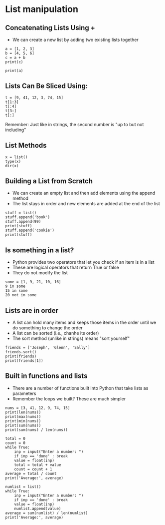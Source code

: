 # List manipulation

## Concatenating Lists Using +
- We can create a new list by adding two existing lists together

```
a = [1, 2, 3]
b = [4, 5, 6]
c = a + b
print(c)

print(a)
```

## Lists Can Be Sliced Using:
```
t = [9, 41, 12, 3, 74, 15]
t[1:3]
t[:4]
t[3:]
t[:]
```
Remember: Just like in strings, the second number is "up to but not including"

## List Methods
```
x = list()
type(x)
dir(x)
```

## Building a List from Scratch
- We can create an empty list and then add elements using the append method
- The list stays in order and new elements are added at the end of the list
```
stuff = list()
stuff.append('book')
stuff.append(99)
print(stuff)
stuff.append('cookie')
print(stuff)
```

## Is something in a list?
- Python provides two operators that let you check if an item is in a list
- These are logical operators that return True or false
- They do not modify the list
```
some = [1, 9, 21, 10, 16]
9 in some
15 in some
20 not in some
```

## Lists are in order
- A list can hold many items and keeps those items in the order until we do something to change the order
- A list can be sorted (i.e., chanhe its order)
- The sort method (unlike in strings) means "sort yourself"
```
friends = ['Joseph', 'Glenn', 'Sally']
friends.sort()
print(friends)
print(friends[1])
```

## Built in functions and lists
- There are a number of functions built into Python that take lists as parameters
- Remember the loops we built? These are much simpler
```
nums = [3, 41, 12, 9, 74, 15]
print(len(nums))
print(max(nums))
print(min(nums))
print(sum(nums))
print(sum(nums) / len(nums))
```

```
total = 0
count = 0
while True:
    inp = input("Enter a number: ")
    if inp == 'done' : break
    value = float(inp)
    total = total + value
    count = count + 1
average = total / count
print('Average:', average)
```

```
numlist = list()
while True:
    inp = input("Enter a number: ")
    if inp == 'done' : break
    value = float(inp)
    numlist.append(value)
average = sum(numlist) / len(numlist)
print('Average:', average)
```
